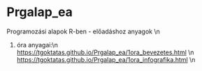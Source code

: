 # Prgalap_ea
Programozási alapok R-ben - előadáshoz anyagok
\n
1. óra anyagai:\n
https://tgoktatas.github.io/Prgalap_ea/1ora_bevezetes.html \n
https://tgoktatas.github.io/Prgalap_ea/1ora_infografika.html \n


